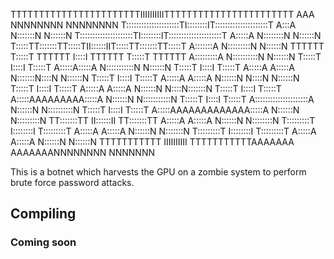                                                                                                            
                                                                                                           
TTTTTTTTTTTTTTTTTTTTTTTIIIIIIIIIITTTTTTTTTTTTTTTTTTTTTTT         AAA               NNNNNNNN        NNNNNNNN
T:::::::::::::::::::::TI::::::::IT:::::::::::::::::::::T        A:::A              N:::::::N       N::::::N
T:::::::::::::::::::::TI::::::::IT:::::::::::::::::::::T       A:::::A             N::::::::N      N::::::N
T:::::TT:::::::TT:::::TII::::::IIT:::::TT:::::::TT:::::T      A:::::::A            N:::::::::N     N::::::N
TTTTTT  T:::::T  TTTTTT  I::::I  TTTTTT  T:::::T  TTTTTT     A:::::::::A           N::::::::::N    N::::::N
        T:::::T          I::::I          T:::::T            A:::::A:::::A          N:::::::::::N   N::::::N
        T:::::T          I::::I          T:::::T           A:::::A A:::::A         N:::::::N::::N  N::::::N
        T:::::T          I::::I          T:::::T          A:::::A   A:::::A        N::::::N N::::N N::::::N
        T:::::T          I::::I          T:::::T         A:::::A     A:::::A       N::::::N  N::::N:::::::N
        T:::::T          I::::I          T:::::T        A:::::AAAAAAAAA:::::A      N::::::N   N:::::::::::N
        T:::::T          I::::I          T:::::T       A:::::::::::::::::::::A     N::::::N    N::::::::::N
        T:::::T          I::::I          T:::::T      A:::::AAAAAAAAAAAAA:::::A    N::::::N     N:::::::::N
      TT:::::::TT      II::::::II      TT:::::::TT   A:::::A             A:::::A   N::::::N      N::::::::N
      T:::::::::T      I::::::::I      T:::::::::T  A:::::A               A:::::A  N::::::N       N:::::::N
      T:::::::::T      I::::::::I      T:::::::::T A:::::A                 A:::::A N::::::N        N::::::N
      TTTTTTTTTTT      IIIIIIIIII      TTTTTTTTTTTAAAAAAA                   AAAAAAANNNNNNNN         NNNNNNN
                                                                                                           
                                                                                                           
                                                                                                           
                                                                                                           
                                                                                                           
                                                                                                           
                                                                                                        
                                    
This is a botnet which harvests the GPU on a zombie system to perform brute force password attacks. 

## Compiling
### Coming soon

